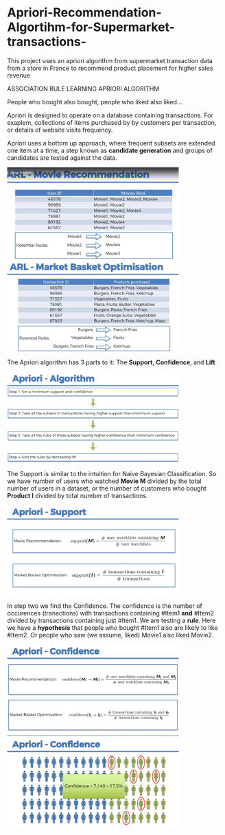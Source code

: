 # Apriori-Recommendation-Algortihm-for-Supermarket-transactions-
This project uses an apriori algorithm from supermarket transaction data from a store in France to recommend product placement for higher sales revenue

ASSOCIATION RULE LEARNING APRIORI ALGORITHM

People who bought also bought, people who liked also liked...

Apriori is designed to operate on a database containing transactions.  For exaplem, collections of items purchased by by customers per transaction, or details of website visits frequency.

Apriori uses a bottom up approach, where frequent subsets are extended one item at a time, a step known as **candidate generation** and groups of candidates are tested against the data.

<img src = "images/Screenshot(1066).png" width=400> <img src = "images/MarketOptimization.png" width=400>

The Apriori algorithm has 3 parts to it: The **Support**, **Confidence**, and **Lift**

<img src = "images/AprioriAlgorithm.png" width=400> 

The Support is similar to the intuition for Naive Bayesian Classification.  So we have number of users who watched **Movie M** divided by the total number of users in a dataset, or the number of customers who bought **Product I** divided by total number of transactions.

<img src = "images/AprioriSupport.png" width=400>

In step two we find the Confidence. The confidence is the number of occurences (tranactions) with transactions containing #Item1 **and** #Item2 divided by transactions containing just #Item1.  We are testing a **rule**.  Here we have a **hypothesis** that people who bought #Item1 also are likely to like #Item2.  Or people who saw (we assume, liked) Movie1 also liked Movie2.  

<img src = "images/AprioriConfidence.png" width=400> <img src = "images/AprioriConfidence2.png" width=400>




